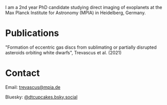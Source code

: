 I am a 2nd year PhD candidate studying direct imaging of exoplanets at the Max Planck Institute for Astronomy (MPIA) in Heidelberg, Germany.

# Publications
"Formation of eccentric gas discs from sublimating or partially disrupted asteroids orbiting white dwarfs", Trevascus et al. (2021)

# Contact
Email: [trevascus@mpia.de](mailto:trevascus@mpia.de)

Bluesky: [@dtcupcakes.bsky.social](https://bsky.app/profile/dtcupcakes.bsky.social)
